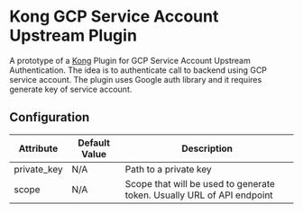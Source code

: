 # Kong GCP Service Account Upstream Plugin

A prototype of a [Kong](https://konghq.com/kong/) Plugin for GCP Service Account Upstream Authentication. The idea is to authenticate call to backend using GCP service account. The plugin uses Google auth library and it requires generate key of service account.

## Configuration

| Attribute   | Default Value | Description                                                            |
| ----------- | ------------- | ---------------------------------------------------------------------- |
| private_key | N/A           | Path to a private key                                                  |
| scope       | N/A           | Scope that will be used to generate token. Usually URL of API endpoint |
